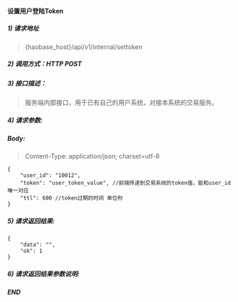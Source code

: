 #### 设置用户登陆Token

##### 1) 请求地址

>{haobase_host}/api/v1/internal/settoken

##### 2) 调用方式：HTTP POST

##### 3) 接口描述：

> 服务端内部接口，用于已有自己的用户系统，对接本系统的交易服务。


##### 4) 请求参数:



##### Body:
> Content-Type: application/json; charset=utf-8
```
{
    "user_id": "10012",
    "token": "user_token_value", //前端传递到交易系统的token值，能和user_id唯一对应
    "ttl": 600 //token过期的时间 单位秒
}
```


##### 5) 请求返回结果:

```
{
    "data": "",
    "ok": 1
}
```


##### 6) 请求返回结果参数说明:

  
##### END  
  

